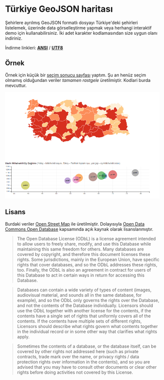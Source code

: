 # Türkiye GeoJSON haritası
Şehirlere ayrılmış GeoJSON formatlı dosyayı Türkiye'deki şehirleri listelemek, üzerinde data görselleştirme yapmak veya herhangi interaktif demo için kullanabilirsiniz. İki adet karakter kodlamasından size uygun olanı indiriniz.

İndirme linkleri: **[ANSI](geo/tr-cities-ansi.json)** / **[UTF8](geo/tr-cities-utf8.json)**


## Örnek
Örnek için küçük bir [seçim sonucu sayfası](http://lab.cihadturhan.com/tr-geojson/) yaptım. Şu an henüz seçim olmamış olduğundan veriler *tamamen rastgele* üretilmiştir. Kodlari burda mevcuttur.

![Preview](preview.png "Preview")

## Lisans

Burdaki veriler [Open Street Map](http://www.openstreetmap.org/copyright) ile üretilmiştir. Dolayısıyla [Open Data Commons Open Database](http://opendatacommons.org/licenses/odbl/) kapsamında açık kaynak olarak lisanslanmıştır.

>The Open Database License (ODbL) is a license agreement intended to
allow users to freely share, modify, and use this Database while
maintaining this same freedom for others. Many databases are covered by
copyright, and therefore this document licenses these rights. Some
jurisdictions, mainly in the European Union, have specific rights that
cover databases, and so the ODbL addresses these rights, too. Finally,
the ODbL is also an agreement in contract for users of this Database to
act in certain ways in return for accessing this Database.

>Databases can contain a wide variety of types of content (images,
audiovisual material, and sounds all in the same database, for example),
and so the ODbL only governs the rights over the Database, and not the
contents of the Database individually. Licensors should use the ODbL
together with another license for the contents, if the contents have a
single set of rights that uniformly covers all of the contents. If the
contents have multiple sets of different rights, Licensors should
describe what rights govern what contents together in the individual
record or in some other way that clarifies what rights apply.

>Sometimes the contents of a database, or the database itself, can be
covered by other rights not addressed here (such as private contracts,
trade mark over the name, or privacy rights / data protection rights
over information in the contents), and so you are advised that you may
have to consult other documents or clear other rights before doing
activities not covered by this License.
